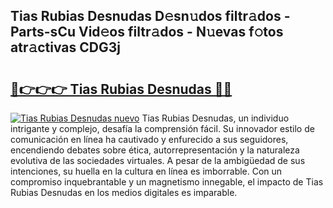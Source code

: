 ## Tias Rubias Desnudas D𝚎sn𝚞dos filtr𝚊dos - Parts-sCu Vid𝚎os filtr𝚊dos - N𝚞evas f𝚘tos atr𝚊ctivas CDG3j

# <h2><a href="http://mb4n73.tromn.icu/?c=Tias+Rubias+Desnudas">🔗👉👉👉 Tias Rubias Desnudas 🔗🔗</a></h2>

[![Tias Rubias Desnudas nuevo](https://i.imgur.com/pEAQMta.gif)](http://mb4n73.tromn.icu/?c=Tias+Rubias+Desnudas)
Tias Rubias Desnudas, un individuo intrigante y complejo, desafía la comprensión fácil. Su innovador estilo de comunicación en línea ha cautivado y enfurecido a sus seguidores, encendiendo debates sobre ética, autorrepresentación y la naturaleza evolutiva de las sociedades virtuales. A pesar de la ambigüedad de sus intenciones, su huella en la cultura en línea es imborrable. Con un compromiso inquebrantable y un magnetismo innegable, el impacto de Tias Rubias Desnudas en los medios digitales es imparable.
